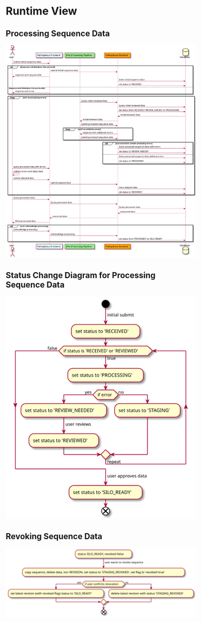# Runtime View

## Processing Sequence Data

![sequence_view](./plantuml/processingSequenceData.svg)

## Status Change Diagram for Processing Sequence Data

![status_change](./plantuml/statusChange.svg)

## Revoking Sequence Data

![revoke_sequence](./plantuml/revokingSequenceData.svg)
